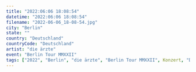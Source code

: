 ```yaml
---
title: "2022:06:06 18:08:54"
datetime: "2022:06:06 18:08:54"
filename: "2022-06-06_18-08-54.jpg"
city: "Berlin"
state: ""
country: "Deutschland"
countryCode: "Deutschland"
artist: "die ärzte"
event: "Berlin Tour MMXXII"
tags: ["2022", "Berlin", "die ärzte", "Berlin Tour MMXXII", Konzert, "Deutschland"]
---
```

